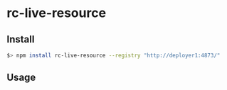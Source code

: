 rc-live-resource
=======================

Install
-------
```bash
$> npm install rc-live-resource --registry "http://deployer1:4873/"
```

Usage
-----
